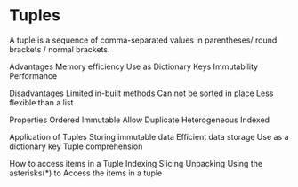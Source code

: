 # Tuples
A tuple is a sequence of comma-separated values in parentheses/ round brackets / normal brackets.

Advantages
Memory efficiency
Use as Dictionary Keys
Immutability
Performance


Disadvantages
Limited in-built methods
Can not be sorted in place
Less flexible than a list

Properties
Ordered
Immutable
Allow Duplicate 
Heterogeneous
Indexed



Application of Tuples
Storing immutable data
Efficient data storage
Use as a dictionary key
Tuple comprehension

How to access items in a Tuple
Indexing
Slicing
Unpacking
Using the asterisks(*) to Access the items in a tuple



